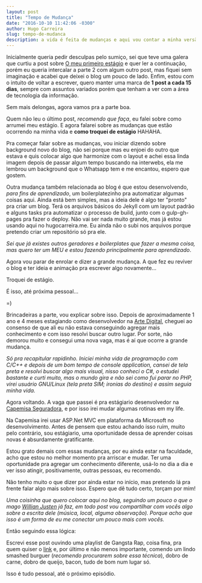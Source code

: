 ```yaml
---
layout: post
title: "Tempo de Mudança"
date: "2016-10-10 11:42:06 -0300"
author: Hugo Carreira
slug: tempo-de-mudanca
description: a vida é feita de mudanças e aqui vou contar a minha versão sobre elas
---
```


Inicialmente queria pedir desculpas pelo sumiço, sei que teve uma galera que curtiu a post sobre [O meu primeiro estágio](http://hugocarreira.me/o-meu-primeiro-estagio) e quer ler a continuação, porém eu queria intercalar a parte 2 com algum outro post, mas fiquei sem imaginação e acabei que deixei o blog um pouco de lado. Enfim, estou com o intuito de voltar a escrever, quero manter uma marca de **1 post a cada 15 dias**, sempre com assuntos variados porém que tenham a ver com a área de tecnologia da informação.  

Sem mais delongas, agora vamos pra a parte boa.  

Quem não leu o último post, *recomendo que faça*, eu falei sobre como arrumei meu estágio. E agora falarei sobre as mudanças que estão ocorrendo na minha vida e **como troquei de estágio** HAHAHA.  

Pra começar falar sobre as mudanças, vou iniciar dizendo sobre background novo do blog, não sei porque mas eu enjoei do outro que estava e quis colocar algo que harmonize com o layout e achei essa linda imagem depois de passar algum tempo buscando na interwebs, ela me lembrou um background que o Whatsapp tem e me encantou, espero que gostem.  

Outra mudança também relacionada ao blog é que estou desenvolvendo, *para fins de aprendizado*, um boilerplatezinho pra automatizar algumas coisas aqui. Ainda está bem simples, mas a ideia dele é algo ter "pronto" pra criar um blog. Terá os arquivos básicos do Jekyll com um layout padrão e alguns tasks pra automatizar o processo de build, junto com o gulp-gh-pages pra fazer o deploy. Não vai ser nada muito grande, mas já estou usando aqui no hugocarreira.me. Eu ainda não o subi nos arquivos porque pretendo criar um repositório só pra ele.

*Sei que já existes outros geradores e boilerplates que fazer a mesma coisa, mas quero ter um MEU e estou fazendo principalmente para aprendizado*.

Agora vou parar de enrolar e dizer a grande mudança. A que fez eu reviver o blog e ter ideia e animação pra escrever algo novamente...

Troquei de estágio.

É isso, até próxima pessoal...  


=)



Brincadeiras a parte, vou explicar sobre isso. Depois de aproximadamente 1 ano e 4 meses estagiando como desenvolvedor na [Arte Digital](http://www.artedigitalinternet.com.br), cheguei ao consenso de que ali eu não estava conseguindo agregar mais conhecimento e com isso resolvi buscar outro lugar. Por sorte, não demorou muito e consegui uma nova vaga, mas é aí que ocorre a grande mudança.


*Só pra recapitular rapidinho.
Iniciei minha vida de programação com C/C++ e depois de um bom tempo de console application, cansei de tela preta e resolvi buscar algo mais visual, nisso conheci o C#, o estudei bastante e curti muito, mas o mundo gira e não sei como fui parar no PHP, virei usuário GNU/Linux (*tela preta SIM; ironias do destino*) e assim seguia minha vida.*

Agora voltando. A vaga que passei é pra estágiario desenvolvedor na [Capemisa Seguradora](http://www.capemisa.com.br), e por isso irei mudar algumas rotinas em my life.

Na Capemisa irei usar ASP.Net MVC em plataforma da Microsoft no desenvolvimento. Antes de pensem que estou achando isso ruim, muito pelo contrário, sou estágiario, uma oportunidade dessa de aprender coisas novas é absurdamente gratificante.  

Estou grato demais com essas mudanças, por eu ainda estar na faculdade, acho que estou no melhor momento pra arriscar e mudar. Ter uma oportunidade pra agregar um conhecimento diferente, usá-lo no dia a dia e ver isso atingir, positivamente, outras pessoas, eu recomendo.

Não tenho muito o que dizer por ainda estar no início, mas pretendo lá pra frente falar algo mais sobre isso. Espero que dê tudo certo, torçam por mim!


*Uma coisinha que quero colocar aqui no blog, seguindo um pouco o que o mago [Willian Justen](https://willianjusten.com.br/) já faz, em todo post vou compartilhar com vocês algo sobre a escrita dele (música, local, alguma observação). Porque acho que isso é um forma de eu me conectar um pouco mais com vocês.*

Então seguindo essa lógica:

Escrevi esse post ouvindo uma playlist de Gangsta Rap, coisa fina, pra quem quiser o [link](https://open.spotify.com/user/12143253096/playlist/1ERK4RMbCYTq9z6VSmo1Qr) e, por último e não menos importante, comendo um lindo smashed burguer (*recomendo procurarem sobre essa técnica*), dobro de carne, dobro de queijo, bacon, tudo de bom num lugar só.

Isso é tudo pessoal, até o próximo episódio.
